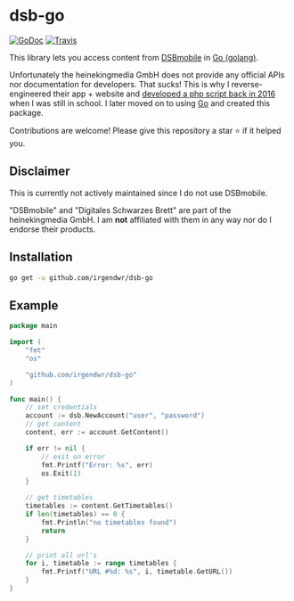 # dsb-go

[![GoDoc](https://godoc.org/github.com/irgendwr/dsb-go?status.svg)](https://godoc.org/github.com/irgendwr/dsb-go)
[![Travis](https://travis-ci.org/irgendwr/dsb-go.svg)](https://travis-ci.org/irgendwr/dsb-go)

This library lets you access content from [DSBmobile](https://www.dsbmobile.de) in [Go (golang)](https://golang.org).

Unfortunately the heinekingmedia GmbH does not provide any official APIs nor documentation for developers. That sucks! This is why I reverse-engineered their app + website and [developed a php script back in 2016](https://github.com/irgendwr/dsbmobile-php-api/commit/7c34d99ce97818053b158811f91a5af145a7ca74) when I was still in school. I later moved on to using [Go](https://golang.org) and created this package.

Contributions are welcome! Please give this repository a star :star: if it helped you.

## Disclaimer

This is currently not actively maintained since I do not use DSBmobile.

"DSBmobile" and "Digitales Schwarzes Brett" are part of the heinekingmedia GmbH. I am **not** affiliated with them in any way nor do I endorse their products.

## Installation

```bash
go get -u github.com/irgendwr/dsb-go
```

## Example

```go
package main

import (
	"fmt"
	"os"

	"github.com/irgendwr/dsb-go"
)

func main() {
	// set credentials
	account := dsb.NewAccount("user", "password")
	// get content
	content, err := account.GetContent()

	if err != nil {
		// exit on error
		fmt.Printf("Error: %s", err)
		os.Exit(1)
	}

	// get timetables
	timetables := content.GetTimetables()
	if len(timetables) == 0 {
		fmt.Println("no timetables found")
		return
	}

	// print all url's
	for i, timetable := range timetables {
		fmt.Printf("URL #%d: %s", i, timetable.GetURL())
	}
}
```